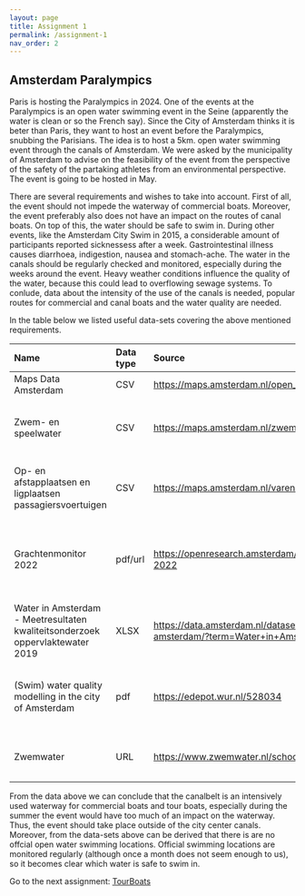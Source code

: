 ```yaml
---
layout: page
title: Assignment 1
permalink: /assignment-1
nav_order: 2
---
```


## Amsterdam Paralympics
Paris is hosting the Paralympics in 2024. One of the events at the Paralympics is an open water
swimming event in the Seine (apparently the water is clean or so the French say). Since the City
of Amsterdam thinks it is beter than Paris, they want to host an event before the Paralympics,
snubbing the Parisians. The idea is to host a 5km. open water swimming event through the
canals of Amsterdam. We were asked by the municipality of Amsterdam to advise on the
feasibility of the event from the perspective of the safety of the partaking athletes from an
environmental perspective. The event is going to be hosted in May.

There are several requirements and wishes to take into account. First of all, the event should not impede the waterway of commercial boats. Moreover, the event preferably also does not have an impact on the routes of canal boats. On top of this, the water should be safe to swim in. During other events, like the Amsterdam City Swim in 2015, a considerable amount of participants reported sicknessess after a week. Gastrointestinal illness causes diarrhoea, 
indigestion, nausea and stomach-ache. The water in the canals should be regularly checked and monitored, especially during the weeks around the event. Heavy weather conditions influence the quality of the water, because this could lead to overflowing sewage systems. To conlude, data about the intensity of the use of the canals is needed, popular routes for commercial and canal boats and the water quality are needed. 

In the table below we listed useful data-sets covering the above mentioned requirements. 

| Name                                   | Data type  | Source | Comments             |
|:-------------------------------------------------|:---------------|:----------------|:-------------------------------|
| Maps Data Amsterdam| CSV | https://maps.amsterdam.nl/open_geodata/ |Website with maps needed |
| Zwem- en speelwater | CSV | https://maps.amsterdam.nl/zwemwater/ | Map that shows how canals are not an official swim location |
| Op- en afstapplaatsen en ligplaatsen passagiersvoertuigen | CSV | https://maps.amsterdam.nl/varen/ | Map that shows that the canalbelt is intensively used by boats|
| Grachtenmonitor 2022 | pdf/url | https://openresearch.amsterdam/nl/page/92981/grachtenmonitor-2022 | Document that contains information about how intensely a waterway is used |
| Water in Amsterdam - Meetresultaten kwaliteitsonderzoek oppervlaktewater 2019 | XLSX | https://data.amsterdam.nl/datasets/lAqjIsj-_a7psg/water-in-amsterdam/?term=Water+in+Amsterdam | Data sheet with data about water quality |
| (Swim) water quality modelling in the city of Amsterdam | pdf | https://edepot.wur.nl/528034 | Thesis about water quality in Amsterdam, e.g.information about what influences it |
| Zwemwater | URL | https://www.zwemwater.nl/schoon_water_kwaliteit | Data about swim water quality, measurements |

From the data above we can conclude that the canalbelt is an intensively used waterway for commercial boats and tour boats, especially during the summer the event would have too much of an impact on the waterway. Thus, the event should take place outside of the city center canals. Moreover, from the data-sets above can be derived that there is are no offcial open water swimming locations. Official swimming locations are monitored regularly (although once a month does not seem enough to us), so it becomes clear which water is safe to swim in. 















Go to the next assignment: [TourBoats]({{site.baseurl}}/assignment-2)
